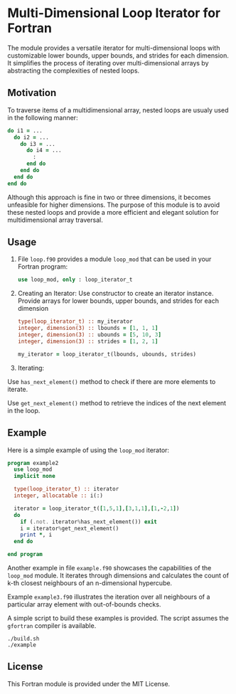 # Multi-Dimensional Loop Iterator for Fortran

The module provides a versatile iterator for multi-dimensional loops with
customizable lower bounds, upper bounds, and strides for each dimension. It
simplifies the process of iterating over multi-dimensional arrays by
abstracting the complexities of nested loops.

## Motivation

To traverse items of a multidimensional array, nested loops are usualy used
in the following manner:

```fortran
do i1 = ...
  do i2 = ...
    do i3 = ...
      do i4 = ...
        :
      end do
    end do
  end do
end do
```

Although this approach is fine in two or three dimensions, it becomes
unfeasible for higher dimensions. The purpose of this module is to
avoid these nested loops and provide a more efficient and elegant
solution for multidimensional array traversal.

## Usage

1. File `loop.f90` provides a module `loop_mod` that can be used in your
   Fortran program:

   ```fortran
   use loop_mod, only : loop_iterator_t
   ```

2. Creating an Iterator: Use constructor to create an iterator instance.
   Provide arrays for lower bounds, upper bounds, and strides for each dimension

   ```fortran
   type(loop_iterator_t) :: my_iterator
   integer, dimension(3) :: lbounds = [1, 1, 1]
   integer, dimension(3) :: ubounds = [5, 10, 3]
   integer, dimension(3) :: strides = [1, 2, 1]

   my_iterator = loop_iterator_t(lbounds, ubounds, strides)
   ```

3. Iterating:

Use `has_next_element()` method to check if there are more elements to iterate.

Use `get_next_element()` method to retrieve the indices of the next element in
the loop.


## Example


Here is a simple example of using the `loop_mod` iterator:

```fortran
program example2
  use loop_mod
  implicit none

  type(loop_iterator_t) :: iterator
  integer, allocatable :: i(:)

  iterator = loop_iterator_t([1,5,1],[3,1,1],[1,-2,1])
  do
    if (.not. iterator%has_next_element()) exit
    i = iterator%get_next_element()
    print *, i
  end do

end program
```

Another example in file `example.f90` showcases the capabilities of the
`loop_mod` module. It iterates through dimensions and calculates the count of
k-th closest neighbours of an n-dimensional hypercube.

Example `example3.f90` illustrates the iteration over all neighbours
of a particular array element with out-of-bounds checks.

A simple script to build these examples is provided. The script assumes the
`gfortran` compiler is available.

```console
./build.sh
./example
```

## License

This Fortran module is provided under the MIT License.
